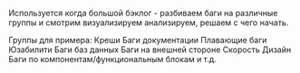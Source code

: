 Используется когда большой бэклог - разбиваем баги на различные группы и смотрим визуализируем анализируем, решаем с чего начать.

Группы для примера:
Креши
Баги документации
Плавающие баги
Юзабилити
Баги баз данных
Баги на внешней стороне
Скорость
Дизайн
Баги по компонентам/функциональным блокам
и т.д.


